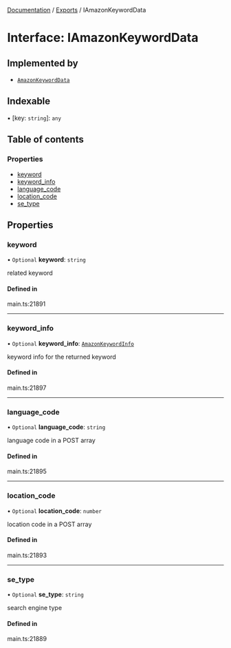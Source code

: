 [Documentation](../README.md) / [Exports](../modules.md) / IAmazonKeywordData

# Interface: IAmazonKeywordData

## Implemented by

- [`AmazonKeywordData`](../classes/AmazonKeywordData.md)

## Indexable

▪ [key: `string`]: `any`

## Table of contents

### Properties

- [keyword](IAmazonKeywordData.md#keyword)
- [keyword\_info](IAmazonKeywordData.md#keyword_info)
- [language\_code](IAmazonKeywordData.md#language_code)
- [location\_code](IAmazonKeywordData.md#location_code)
- [se\_type](IAmazonKeywordData.md#se_type)

## Properties

### keyword

• `Optional` **keyword**: `string`

related keyword

#### Defined in

main.ts:21891

___

### keyword\_info

• `Optional` **keyword\_info**: [`AmazonKeywordInfo`](../classes/AmazonKeywordInfo.md)

keyword info for the returned keyword

#### Defined in

main.ts:21897

___

### language\_code

• `Optional` **language\_code**: `string`

language code in a POST array

#### Defined in

main.ts:21895

___

### location\_code

• `Optional` **location\_code**: `number`

location code in a POST array

#### Defined in

main.ts:21893

___

### se\_type

• `Optional` **se\_type**: `string`

search engine type

#### Defined in

main.ts:21889
